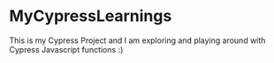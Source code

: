 # MyCypressLearnings

This is my Cypress Project and I am exploring and playing around with Cypress Javascript functions :)
